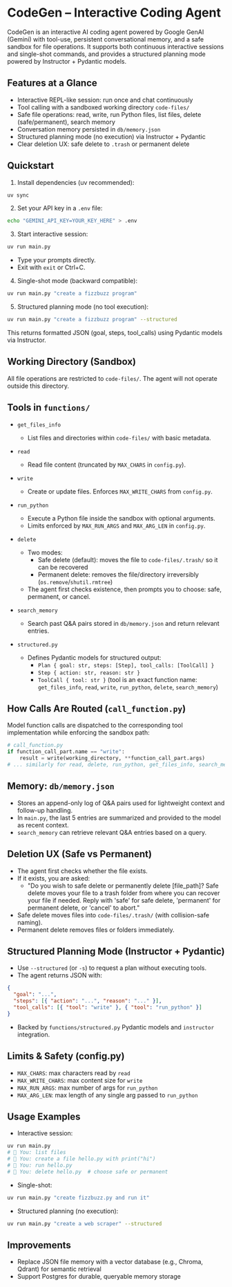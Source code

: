 # CodeGen – Interactive Coding Agent

CodeGen is an interactive AI coding agent powered by Google GenAI (Gemini) with tool-use, persistent conversational memory, and a safe sandbox for file operations. It supports both continuous interactive sessions and single-shot commands, and provides a structured planning mode powered by Instructor + Pydantic models.

## Features at a Glance

- Interactive REPL-like session: run once and chat continuously
- Tool calling with a sandboxed working directory `code-files/`
- Safe file operations: read, write, run Python files, list files, delete (safe/permanent), search memory
- Conversation memory persisted in `db/memory.json`
- Structured planning mode (no execution) via Instructor + Pydantic
- Clear deletion UX: safe delete to `.trash` or permanent delete

## Quickstart

1. Install dependencies (uv recommended):

```bash
uv sync
```

2. Set your API key in a `.env` file:

```bash
echo "GEMINI_API_KEY=YOUR_KEY_HERE" > .env
```

3. Start interactive session:

```bash
uv run main.py
```

- Type your prompts directly.
- Exit with `exit` or Ctrl+C.

4. Single-shot mode (backward compatible):

```bash
uv run main.py "create a fizzbuzz program"
```

5. Structured planning mode (no tool execution):

```bash
uv run main.py "create a fizzbuzz program" --structured
```

This returns formatted JSON (goal, steps, tool_calls) using Pydantic models via Instructor.

## Working Directory (Sandbox)

All file operations are restricted to `code-files/`. The agent will not operate outside this directory.

## Tools in `functions/`

- `get_files_info`

  - List files and directories within `code-files/` with basic metadata.

- `read`

  - Read file content (truncated by `MAX_CHARS` in `config.py`).

- `write`

  - Create or update files. Enforces `MAX_WRITE_CHARS` from `config.py`.

- `run_python`

  - Execute a Python file inside the sandbox with optional arguments.
  - Limits enforced by `MAX_RUN_ARGS` and `MAX_ARG_LEN` in `config.py`.

- `delete`

  - Two modes:
    - Safe delete (default): moves the file to `code-files/.trash/` so it can be recovered
    - Permanent delete: removes the file/directory irreversibly (`os.remove`/`shutil.rmtree`)
  - The agent first checks existence, then prompts you to choose: safe, permanent, or cancel.

- `search_memory`

  - Search past Q&A pairs stored in `db/memory.json` and return relevant entries.

- `structured.py`
  - Defines Pydantic models for structured output:
    - `Plan { goal: str, steps: [Step], tool_calls: [ToolCall] }`
    - `Step { action: str, reason: str }`
    - `ToolCall { tool: str }` (tool is an exact function name: `get_files_info`, `read`, `write`, `run_python`, `delete`, `search_memory`)

## How Calls Are Routed (`call_function.py`)

Model function calls are dispatched to the corresponding tool implementation while enforcing the sandbox path:

```python
# call_function.py
if function_call_part.name == "write":
    result = write(working_directory, **function_call_part.args)
# ... similarly for read, delete, run_python, get_files_info, search_memory
```

## Memory: `db/memory.json`

- Stores an append-only log of Q&A pairs used for lightweight context and follow-up handling.
- In `main.py`, the last 5 entries are summarized and provided to the model as recent context.
- `search_memory` can retrieve relevant Q&A entries based on a query.

## Deletion UX (Safe vs Permanent)

- The agent first checks whether the file exists.
- If it exists, you are asked:
  - "Do you wish to safe delete or permanently delete [file_path]? Safe delete moves your file to a trash folder from where you can recover your file if needed. Reply with 'safe' for safe delete, 'permanent' for permanent delete, or 'cancel' to abort."
- Safe delete moves files into `code-files/.trash/` (with collision-safe naming).
- Permanent delete removes files or folders immediately.

## Structured Planning Mode (Instructor + Pydantic)

- Use `--structured` (or `-s`) to request a plan without executing tools.
- The agent returns JSON with:

```json
{
  "goal": "...",
  "steps": [{ "action": "...", "reason": "..." }],
  "tool_calls": [{ "tool": "write" }, { "tool": "run_python" }]
}
```

- Backed by `functions/structured.py` Pydantic models and `instructor` integration.

## Limits & Safety (config.py)

- `MAX_CHARS`: max characters read by `read`
- `MAX_WRITE_CHARS`: max content size for `write`
- `MAX_RUN_ARGS`: max number of args for `run_python`
- `MAX_ARG_LEN`: max length of any single arg passed to `run_python`

## Usage Examples

- Interactive session:

```bash
uv run main.py
# 💬 You: list files
# 💬 You: create a file hello.py with print("hi")
# 💬 You: run hello.py
# 💬 You: delete hello.py  # choose safe or permanent
```

- Single-shot:

```bash
uv run main.py "create fizzbuzz.py and run it"
```

- Structured planning (no execution):

```bash
uv run main.py "create a web scraper" --structured
```

## Improvements

- Replace JSON file memory with a vector database (e.g., Chroma, Qdrant) for semantic retrieval
- Support Postgres for durable, queryable memory storage
